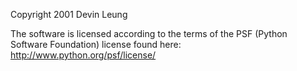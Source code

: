 Copyright 2001 Devin Leung

The software is licensed according to the terms of the PSF (Python Software Foundation) license found here: http://www.python.org/psf/license/